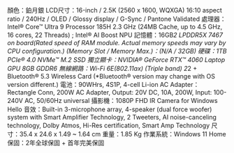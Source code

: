 顏色：鉑月銀
LCD尺寸：16-inch / 2.5K (2560 x 1600, WQXGA) 16:10 aspect ratio / 240Hz / OLED / Glossy display / G-Sync / Pantone Validated
處理器：Intel® Core™ Ultra 9 Processor 185H 2.3 GHz (24MB Cache, up to 4.5 GHz, 16 cores, 22 Threads) ; Intel® AI Boost NPU
記憶體：16GB*2 LPDDR5X 7467 on board(Rated speed of RAM module. Actual memory speeds may vary by CPU configuration.)
(Memory Slot / Memory Max.)：(N/A / 32GB)
硬碟：1TB PCIe® 4.0 NVMe™ M.2 SSD
獨立顯卡：NVIDIA® GeForce RTX™ 4060 Laptop GPU 8GB GDDR6
無線網路：Wi-Fi 6E(802.11ax) (Triple band) 2*2 + Bluetooth® 5.3 Wireless Card (*Bluetooth® version may change with OS version different.)
電池：90WHrs, 4S1P, 4-cell Li-ion
AC Adapter：Rectangle Conn, 200W AC Adapter, Output: 20V DC, 10A, 200W, Input: 100-240V AC, 50/60Hz universal
攝影機：1080P FHD IR Camera for Windows Hello
音效：Built-in 3-microphone array, 4-speaker (dual force woofer) system with Smart Amplifier Technology, 2 Tweeters, AI noise-canceling technology, Dolby Atmos, Hi-Res certification, Smart Amp Technology
尺寸：35.4 x 24.6 x 1.49 ~ 1.64 cm
重量：1.85 Kg
作業系統：Windows 11 Home
保固：2年全球保固 + 首年完美保固
